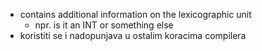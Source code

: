 - contains additional information on the lexicographic unit
	- npr. is it an INT or something else
- koristiti se i nadopunjava u ostalim koracima compilera